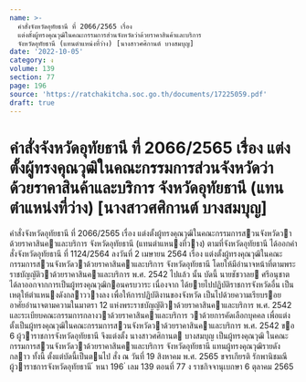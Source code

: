 ```yaml
---
name: >-
  คำสั่งจังหวัดอุทัยธานี ที่ 2066/2565 เรื่อง
  แต่งตั้งผู้ทรงคุณวุฒิในคณะกรรมการส่วนจังหวัดว่าด้วยราคาสินค้าและบริการ
  จังหวัดอุทัยธานี (แทนตำแหน่งที่ว่าง) [นางสาวศศิกานต์ บางสมบุญ]
date: '2022-10-05'
category: ง
volume: 139
section: 77
page: 196
source: 'https://ratchakitcha.soc.go.th/documents/17225059.pdf'
draft: true
---
```


# คำสั่งจังหวัดอุทัยธานี ที่ 2066/2565 เรื่อง แต่งตั้งผู้ทรงคุณวุฒิในคณะกรรมการส่วนจังหวัดว่าด้วยราคาสินค้าและบริการ จังหวัดอุทัยธานี (แทนตำแหน่งที่ว่าง) [นางสาวศศิกานต์ บางสมบุญ]

คําสั่งจังหวัดอุทัยธานี ที่ 2066/2565 เรื่อง แต่งตั้งผู้ทรงคุณวุฒิในคณะกรรมการสวนจังหวัดวาด้วยราคาสินคาและบริการ จังหวัดอุทัยธานี (แทนตําแหนงที่วาง) ตามที่จังหวัดอุทัยธานี ได้ออกคําสั่งจังหวัดอุทัยธานี ที่ 1124/2564 ลงวันที่ 2 เมษายน 2564 เรื่อง แต่งตั้งผู้ทรงคุณวุฒิในคณะกรรมการสวนจังหวัดวาด้วยราคาสินคาและบริการ จังหวัดอุทัยธานี โดยให้มีอํานาจหน้าที่ตามพระราชบัญญัติวาด้วยราคาสินคาและบริการ พ.ศ. 2542 ไปแล้ว นั้น บัดนี้ นายชัชวาลย ศรีอนุชาต ได้ลาออกจากการเป็นผู้ทรงคุณวุฒิกอนครบวาระ เนื่องจาก ได้ยายไปปฏิบัติราชการจังหวัดอื่น เป็นเหตุให้ตําแหนงดังกลาววางลง เพื่อให้การปฏิบัติงานของจังหวัด เป็นไปด้วยความเรียบรอย อาศัยอํานาจตามความในมาตรา 12 แห่งพระราชบัญญัติวาด้วยราคาสินคาและบริการ พ.ศ. 2542 และระเบียบคณะกรรมการกลางวาด้วยราคาสินคาและบริการ วาด้วยการคัดเลือกบุคคล เพื่อแต่งตั้งเป็นผู้ทรงคุณวุฒิในคณะกรรมการสวนจังหวัดวาด้วยราคาสินคาและบริการ พ.ศ. 2542 ขอ 6 ผู้วาราชการจังหวัดอุทัยธานี จึงแต่งตั้ง นางสาวศศิกานต บางสมบุญ เป็นผู้ทรงคุณวุฒิ ในคณะกรรมการสวนจังหวัดวาด้วยราคาสินคาและบริการ จังหวัดอุทัยธานี แทนผู้ทรงคุณวุฒิรายดังกลาว ทั้งนี้ ตั้งแต่บัดนี้เป็นตนไป สั่ง ณ วันที่ 19 สิงหาคม พ.ศ. 2565 ขจรเกียรติ รักพานิชมณี ผู้วาราชการจังหวัดอุทัยธานี ้ หนา 196 ่ เลม 139 ตอนที่ 77 ง ราชกิจจานุเบกษา 6 ตุลาคม 2565
